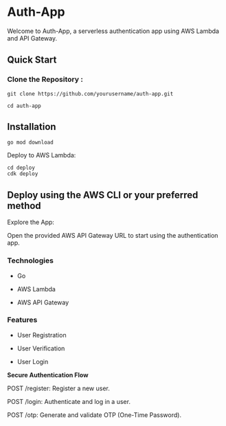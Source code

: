 
# Auth-App

Welcome to Auth-App, a serverless authentication app using AWS Lambda and API Gateway.

## Quick Start

### Clone the Repository :
```
git clone https://github.com/yourusername/auth-app.git

cd auth-app
```
## Installation
```
go mod download
```
Deploy to AWS Lambda: 
```
cd deploy
cdk deploy
```

## Deploy using the AWS CLI or your preferred method

Explore the App:

Open the provided AWS API Gateway URL to start using the authentication app.

### Technologies
   
  - Go
   
- AWS Lambda
   
 - AWS API Gateway
   
  ### Features
   - User Registration

   - User Verification
  
   - User Login

**Secure Authentication Flow**

POST /register: Register a new user.

POST /login: Authenticate and log in a user.

POST /otp: Generate and validate OTP (One-Time Password).
